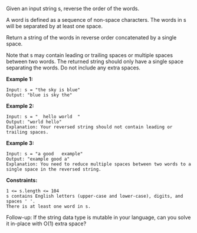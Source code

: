 Given an input string s, reverse the order of the words.

A word is defined as a sequence of non-space characters. The words in s will be separated by at least one space.

Return a string of the words in reverse order concatenated by a single space.

Note that s may contain leading or trailing spaces or multiple spaces between two words. The returned string should only have a single space separating the words. Do not include any extra spaces.

 
**Example 1:**

    Input: s = "the sky is blue"
    Output: "blue is sky the"

**Example 2:**

    Input: s = "  hello world  "
    Output: "world hello"
    Explanation: Your reversed string should not contain leading or trailing spaces.

**Example 3:**

    Input: s = "a good   example"
    Output: "example good a"
    Explanation: You need to reduce multiple spaces between two words to a single space in the reversed string.

**Constraints:**

```
1 <= s.length <= 104
s contains English letters (upper-case and lower-case), digits, and spaces ' '.
There is at least one word in s.
```
 

Follow-up: If the string data type is mutable in your language, can you solve it in-place with O(1) extra space?